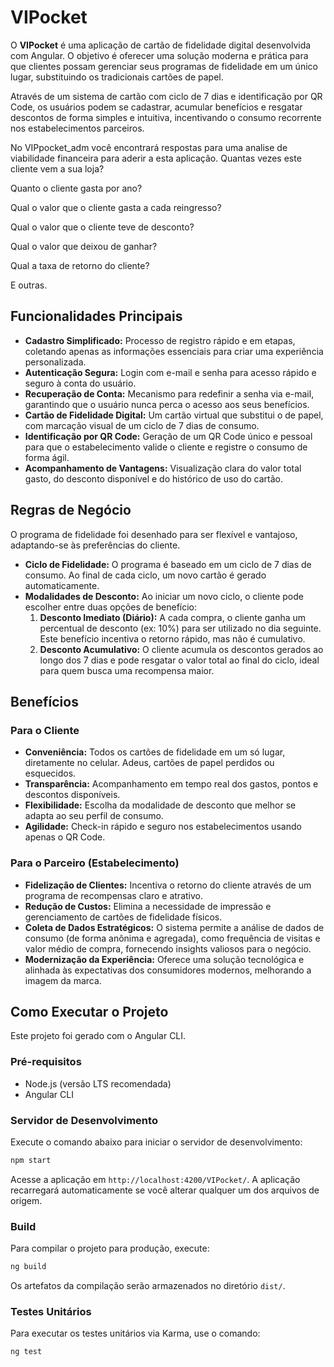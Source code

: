 # VIPocket

O **VIPocket** é uma aplicação de cartão de fidelidade digital desenvolvida com Angular. O objetivo é oferecer uma solução moderna e prática para que clientes possam gerenciar seus programas de fidelidade em um único lugar, substituindo os tradicionais cartões de papel.

Através de um sistema de cartão com ciclo de 7 dias e identificação por QR Code, os usuários podem se cadastrar, acumular benefícios e resgatar descontos de forma simples e intuitiva, incentivando o consumo recorrente nos estabelecimentos parceiros.


No VIPpocket_adm você encontrará respostas para uma analise de viabilidade financeira para aderir a esta aplicação.
Quantas vezes este cliente vem a sua loja?

Quanto o cliente gasta por ano?

Qual o valor que o cliente gasta a cada reingresso?

Qual o valor que o cliente teve de desconto?

Qual o valor que deixou de ganhar?

Qual a taxa de retorno do cliente?

E outras.


## Funcionalidades Principais

*   **Cadastro Simplificado:** Processo de registro rápido e em etapas, coletando apenas as informações essenciais para criar uma experiência personalizada.
*   **Autenticação Segura:** Login com e-mail e senha para acesso rápido e seguro à conta do usuário.
*   **Recuperação de Conta:** Mecanismo para redefinir a senha via e-mail, garantindo que o usuário nunca perca o acesso aos seus benefícios.
*   **Cartão de Fidelidade Digital:** Um cartão virtual que substitui o de papel, com marcação visual de um ciclo de 7 dias de consumo.
*   **Identificação por QR Code:** Geração de um QR Code único e pessoal para que o estabelecimento valide o cliente e registre o consumo de forma ágil.
*   **Acompanhamento de Vantagens:** Visualização clara do valor total gasto, do desconto disponível e do histórico de uso do cartão.

## Regras de Negócio

O programa de fidelidade foi desenhado para ser flexível e vantajoso, adaptando-se às preferências do cliente.

*   **Ciclo de Fidelidade:** O programa é baseado em um ciclo de 7 dias de consumo. Ao final de cada ciclo, um novo cartão é gerado automaticamente.
*   **Modalidades de Desconto:** Ao iniciar um novo ciclo, o cliente pode escolher entre duas opções de benefício:
    1.  **Desconto Imediato (Diário):** A cada compra, o cliente ganha um percentual de desconto (ex: 10%) para ser utilizado no dia seguinte. Este benefício incentiva o retorno rápido, mas não é cumulativo.
    2.  **Desconto Acumulativo:** O cliente acumula os descontos gerados ao longo dos 7 dias e pode resgatar o valor total ao final do ciclo, ideal para quem busca uma recompensa maior.

## Benefícios

### Para o Cliente

*   **Conveniência:** Todos os cartões de fidelidade em um só lugar, diretamente no celular. Adeus, cartões de papel perdidos ou esquecidos.
*   **Transparência:** Acompanhamento em tempo real dos gastos, pontos e descontos disponíveis.
*   **Flexibilidade:** Escolha da modalidade de desconto que melhor se adapta ao seu perfil de consumo.
*   **Agilidade:** Check-in rápido e seguro nos estabelecimentos usando apenas o QR Code.

### Para o Parceiro (Estabelecimento)

*   **Fidelização de Clientes:** Incentiva o retorno do cliente através de um programa de recompensas claro e atrativo.
*   **Redução de Custos:** Elimina a necessidade de impressão e gerenciamento de cartões de fidelidade físicos.
*   **Coleta de Dados Estratégicos:** O sistema permite a análise de dados de consumo (de forma anônima e agregada), como frequência de visitas e valor médio de compra, fornecendo insights valiosos para o negócio.
*   **Modernização da Experiência:** Oferece uma solução tecnológica e alinhada às expectativas dos consumidores modernos, melhorando a imagem da marca.

## Como Executar o Projeto

Este projeto foi gerado com o Angular CLI.

### Pré-requisitos

*   Node.js (versão LTS recomendada)
*   Angular CLI

### Servidor de Desenvolvimento

Execute o comando abaixo para iniciar o servidor de desenvolvimento:

```bash
npm start
```

Acesse a aplicação em `http://localhost:4200/VIPocket/`. A aplicação recarregará automaticamente se você alterar qualquer um dos arquivos de origem.

### Build

Para compilar o projeto para produção, execute:

```bash
ng build
```

Os artefatos da compilação serão armazenados no diretório `dist/`.

### Testes Unitários

Para executar os testes unitários via Karma, use o comando:

```bash
ng test
```
